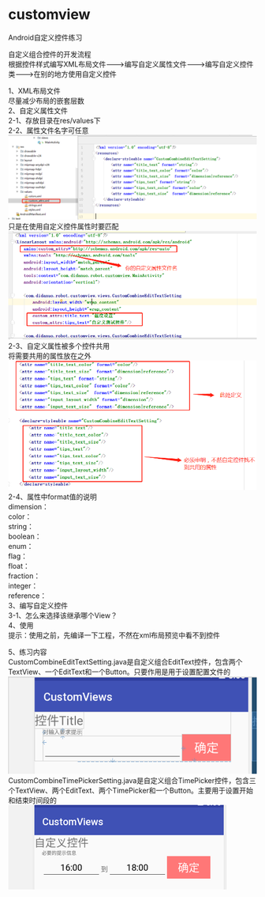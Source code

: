 # customview
Android自定义控件练习

自定义组合控件的开发流程  
  根据控件样式编写XML布局文件--->编写自定义属性文件--->编写自定义控件类--->在别的地方使用自定义控件  
  
1、XML布局文件  
   尽量减少布局的嵌套层数  
2、自定义属性文件  
    2-1、存放目录在res/values下  
    2-2、属性文件名字可任意  
    ![](https://github.com/carolliao/customview/blob/master/README.img/3.png)  
    只是在使用自定义控件属性时要匹配  
    ![](https://github.com/carolliao/customview/blob/master/README.img/1.png)  
    2-3、自定义属性被多个控件共用   
    将需要共用的属性放在<declare-styleable></declare-styleable>之外  
    ![](https://github.com/carolliao/customview/blob/master/README.img/2.png)  
    2-4、属性中format值的说明  
    dimension：  
    color：  
    string：  
    boolean：  
    enum：  
    flag：  
    float：  
    fraction：  
    integer：  
    reference：  
 3、编写自定义控件  
    3-1、怎么来选择该继承哪个View？  
 4、使用  
    提示：使用之前，先编译一下工程，不然在xml布局预览中看不到控件    
    
  
5、练习内容  
    CustomCombineEditTextSetting.java是自定义组合EditText控件，包含两个TextView、一个EditText和一个Button。只要作用是用于设置配置文件的  
    ![样式](https://github.com/carolliao/customview/blob/master/README.img/combine_edittext.png)  
    CustomCombineTimePickerSetting.java是自定义组合TimePicker控件，包含三个TextView、两个EditText、两个TimePicker和一个Button。主要用于设置开始和结束时间段的  
    ![样式](https://github.com/carolliao/customview/blob/master/README.img/combine_timepicker.png)  
    
  
